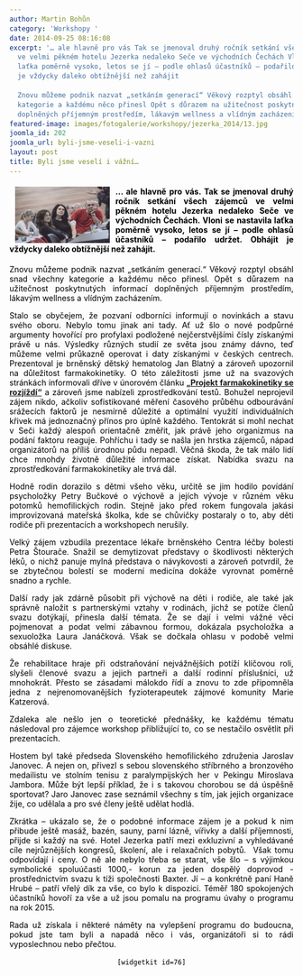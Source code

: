 ```yaml
---
author: Martin Bohůn
category: 'Workshopy '
date: 2014-09-25 08:16:08
excerpt: '… ale hlavně pro vás Tak se jmenoval druhý ročník setkání všech zájemců
  ve velmi pěkném hotelu Jezerka nedaleko Seče ve východních Čechách Vloni se nastavila
  laťka poměrně vysoko, letos se jí – podle ohlasů účastníků – podařilo udržet Obhájit
  je vždycky daleko obtížnější než zahájit

  Znovu můžeme podnik nazvat „setkáním generací“ Věkový rozptyl obsáhl snad všechny
  kategorie a každému něco přinesl Opět s důrazem na užitečnost poskytnutých informací
  doplněných příjemným prostředím, lákavým wellness a vlídným zacházením'
featured-image: images/fotogalerie/workshopy/jezerka_2014/13.jpg
joomla_id: 202
joomla_url: byli-jsme-veseli-i-vazni
layout: post
title: Byli jsme veselí i vážní…
---
```


<h4 style="text-align: justify;"><img src="images/fotogalerie/workshopy/jezerka_2014/13.jpg" border="0" width="168" height="100" style="float: left; margin-left: 10px; margin-right: 10px;" /><span style="color: #000000;">… ale hlavně pro vás. Tak se jmenoval druhý ročník setkání všech zájemců ve velmi pěkném hotelu Jezerka nedaleko Seče ve východních Čechách. Vloni se nastavila laťka poměrně vysoko, letos se jí – podle ohlasů účastníků – podařilo udržet. Obhájit je vždycky daleko obtížnější než zahájit.</span></h4>
<p style="text-align: justify;"><span style="color: #000000;">Znovu můžeme podnik nazvat „setkáním generací.“ Věkový rozptyl obsáhl snad všechny kategorie a každému něco přinesl. Opět s důrazem na užitečnost poskytnutých informací doplněných příjemným prostředím, lákavým wellness a vlídným zacházením.</span></p>

<p style="text-align: justify;"><span style="color: #000000;">Stalo se obyčejem, že pozvaní odborníci informují o novinkách a stavu svého oboru. Nebylo tomu jinak ani tady. Ať už šlo o nové podpůrné argumenty hovořící pro profylaxi podložené nejčerstvějšími čísly získanými právě u nás. Výsledky různých studií ze světa jsou známy dávno, teď můžeme velmi průkazně operovat i daty získanými v českých centrech. Prezentoval je brněnský dětský hematolog Jan Blatný a zároveň upozornil na důležitost farmakokinetiky. O této záležitosti jsme už na svazových stránkách informovali dříve v únorovém článku <strong><a href="index.php/cs/doplnkove-informace/rady-lecba/177-projekt-farmakokinetiky-se-rozjizdi" title="Projekt farmakokinetiky se rozjíždí">„Projekt farmakokinetiky se rozjíždí“</a></strong> a zároveň jsme nabízeli zprostředkování testů. Bohužel neprojevil zájem nikdo, ačkoliv sofistikované měření časového průběhu odbourávání srážecích faktorů je nesmírně důležité a optimální využití individuálních křivek má jednoznačný přínos pro úplně každého. Tentokrát si mohl nechat v Seči každý alespoň orientačně změřit, jak právě jeho organizmus na podání faktoru reaguje. Pohříchu i tady se našla jen hrstka zájemců, nápad organizátorů na příliš úrodnou půdu nepadl. Věčná škoda, že tak málo lidí chce mnohdy životně důležité informace získat. Nabídka svazu na zprostředkování farmakokinetiky ale trvá dál.</span></p>
<p style="text-align: justify;"><span style="color: #000000;">Hodně rodin dorazilo s dětmi všeho věku, určitě se jim hodilo povídání psycholožky Petry Bučkové o výchově a jejích vývoje v různém věku potomků hemofilických rodin. Stejně jako před rokem fungovala jakási improvizovaná mateřská školka, kde se chůvičky postaraly o to, aby děti rodiče při prezentacích a workshopech nerušily. </span></p>
<p style="text-align: justify;"><span style="color: #000000;">Velký zájem vzbudila prezentace lékaře brněnského Centra léčby bolesti Petra Štourače. Snažil se demytizovat představy o škodlivosti některých léků, o nichž panuje mylná představa o návykovosti a zároveň potvrdil, že se zbytečnou bolestí se moderní medicína dokáže vyrovnat poměrně snadno a rychle.</span></p>
<p style="text-align: justify;"><span style="color: #000000;">Další rady jak zdárně působit při výchově na děti i rodiče, ale také jak správně naložit s partnerskými vztahy v rodinách, jichž se potíže členů svazu dotýkají, přinesla další témata. Že se dají i velmi vážné věci pojmenovat a podat velmi zábavnou formou, dokázala psycholožka a sexuoložka Laura Janáčková. Však se dočkala ohlasu v podobě velmi obsáhlé diskuse.</span></p>
<p style="text-align: justify;"><span style="color: #000000;">Že rehabilitace hraje při odstraňování nejvážnějších potíží klíčovou roli, slyšeli členové svazu a jejich partneři a další rodinní příslušníci, už mnohokrát. Přesto se zásadami málokdo řídí a znovu to zde připomněla jedna z nejrenomovanějších fyzioterapeutek zájmové komunity Marie Katzerová.</span></p>
<p style="text-align: justify;"><span style="color: #000000;">Zdaleka ale nešlo jen o teoretické přednášky, ke každému tématu následoval pro zájemce workshop přibližující to, co se nestačilo osvětlit při prezentacích.</span></p>
<p style="text-align: justify;"><span style="text-align: justify; color: #000000;">Hostem byl také předseda Slovenského hemofilického združenia Jaroslav Janovec. A nejen on, přivezl s sebou slovenského stříbrného a bronzového medailistu ve stolním tenisu z paralympijských her v Pekingu Miroslava Jambora. Může být lepší příklad, že i s takovou chorobou se dá úspěšně sportovat? Jaro Janovec zase seznámil všechny s tím, jak jejich organizace žije, co udělala a pro své členy ještě udělat hodlá.  </span></p>
<p style="text-align: justify;"><span style="text-align: justify; color: #000000;">Zkrátka – ukázalo se, že o podobné informace zájem je a pokud k nim přibude ještě masáž, bazén, sauny, parní lázně, vířivky a další příjemnosti, přijde si každý na své. Hotel Jezerka patří mezi exkluzivní a vyhledávané cíle nejrůznějších kongresů, školení, ale i relaxačních pobytů.  Však tomu odpovídají i ceny. O ně ale nebylo třeba se starat, vše šlo – s výjimkou symbolické spoluúčasti 1000,- korun za jeden dospělý doprovod - prostřednictvím svazu k tíži společnosti Baxter. Jí – a konkrétně paní Haně Hrubé – patří vřelý dík za vše, co bylo k dispozici. Téměř 180 spokojených účastníků hovoří za vše a už jsou pomalu na programu úvahy o programu na rok 2015.</span></p>
<p style="text-align: justify;"><span style="color: #000000;">Rada už získala i některé náměty na vylepšení programu do budoucna, pokud jste tam byli a napadá něco i vás, organizátoři si to rádi vyposlechnou nebo přečtou.</span></p>
<p style="text-align: center;"><span style="color: #000000;"><code>[widgetkit id=76]</code></span></p>